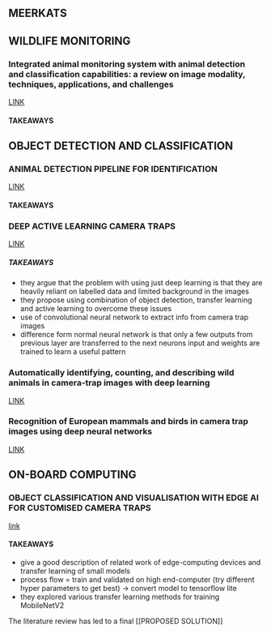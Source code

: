 ## MEERKATS

## WILDLIFE MONITORING

### Integrated animal monitoring system with animal detection and classification capabilities: a review on image modality, techniques, applications, and challenges
[LINK](https://link.springer.com/article/10.1007/s10462-023-10534-z)
#### TAKEAWAYS

## OBJECT DETECTION AND CLASSIFICATION
### ANIMAL DETECTION PIPELINE FOR IDENTIFICATION
[LINK](https://ieeexplore.ieee.org/abstract/document/8354227?casa_token=F9bPKPMjy8kAAAAA:nykI_hwx2DbNLgdZ05gsd6rcuuqsXrnCIoCYB9sI4O2mjnjmHxb6RgdQiuVn1JbIbbIiBuTJp764)
#### TAKEAWAYS

### DEEP ACTIVE LEARNING CAMERA TRAPS
[LINK](https://besjournals.onlinelibrary.wiley.com/doi/full/10.1111/2041-210X.13504)
##### TAKEAWAYS
* they argue that the problem with using just deep learning is that they are heavily reliant on labelled data and limited background in the images
* they propose using combination of object detection, transfer learning and active learning to overcome these issues
* use of convolutional neural network to extract info from camera trap images
* difference form normal neural network is that only a few outputs from previous layer are transferred to the next neurons input and weights are trained to learn a useful pattern

### Automatically identifying, counting, and describing wild animals in camera-trap images with deep learning
[LINK](https://www.pnas.org/doi/full/10.1073/pnas.1719367115)

### Recognition of European mammals and birds in camera trap images using deep neural networks
[LINK](https://onlinelibrary.wiley.com/doi/pdfdirect/10.1049/cvi2.12294)
## ON-BOARD COMPUTING

### OBJECT CLASSIFICATION AND VISUALISATION WITH EDGE AI FOR CUSTOMISED CAMERA TRAPS
[link]()
#### TAKEAWAYS
* give a good description of related work of edge-computing devices and transfer learning of small models
* process flow = train and validated on high end-computer (try different hyper parameters to get best) -> convert model to tensorflow lite
* they explored various transfer learning methods for training MobileNetV2

The literature review has led to a final [[PROPOSED SOLUTION]]
